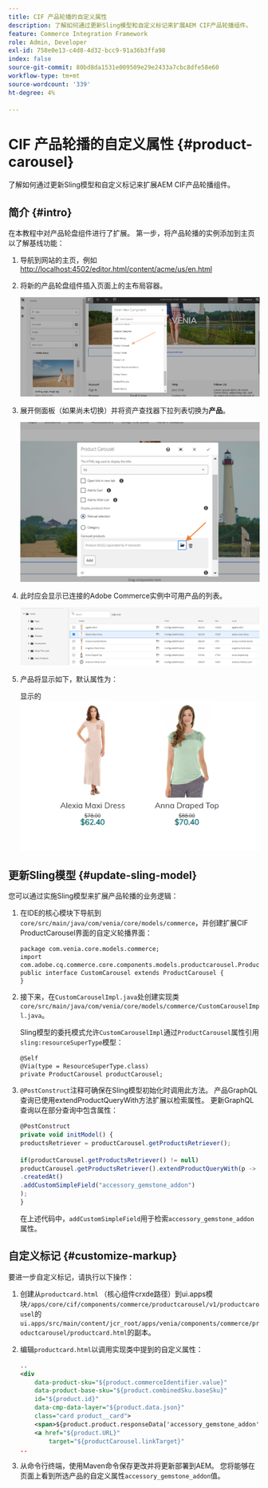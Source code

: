 ```yaml
---
title: CIF 产品轮播的自定义属性
description: 了解如何通过更新Sling模型和自定义标记来扩展AEM CIF产品轮播组件。
feature: Commerce Integration Framework
role: Admin, Developer
exl-id: 758e0e13-c4d8-4d32-bcc9-91a36b3ffa98
index: false
source-git-commit: 80bd8da1531e009509e29e2433a7cbc8dfe58e60
workflow-type: tm+mt
source-wordcount: '339'
ht-degree: 4%

---
```



# CIF 产品轮播的自定义属性 {#product-carousel}

了解如何通过更新Sling模型和自定义标记来扩展AEM CIF产品轮播组件。

## 简介 {#intro}

在本教程中对产品轮盘组件进行了扩展。 第一步，将产品轮播的实例添加到主页以了解基线功能：

1. 导航到网站的主页，例如[http://localhost:4502/editor.html/content/acme/us/en.html](http://localhost:4502/editor.html/content/acme/us/en.html)
1. 将新的产品轮盘组件插入页面上的主布局容器。

   ![产品轮盘组件](/help/commerce-cloud/cif-storefront/assets/product-carousel-component.png)

1. 展开侧面板（如果尚未切换）并将资产查找器下拉列表切换为&#x200B;**产品**。

   ![轮播产品](/help/commerce-cloud/cif-storefront/assets/carousel-products.png)

1. 此时应会显示已连接的Adobe Commerce实例中可用产品的列表。

   ![连接的实例](/help/commerce-cloud/cif-storefront/assets/connected-instance.png)

1. 产品将显示如下，默认属性为：

   显示的![产品具有属性](/help/commerce-cloud/cif-storefront/assets/discount.png)

## 更新Sling模型 {#update-sling-model}

您可以通过实施Sling模型来扩展产品轮播的业务逻辑：

1. 在IDE的核心模块下导航到`core/src/main/java/com/venia/core/models/commerce`，并创建扩展CIF ProductCarousel界面的自定义轮播界面：

   ```text
   package com.venia.core.models.commerce;
   import com.adobe.cq.commerce.core.components.models.productcarousel.ProductCarousel;
   public interface CustomCarousel extends ProductCarousel {
   }
   ```

1. 接下来，在`CustomCarouselImpl.java`处创建实现类`core/src/main/java/com/venia/core/models/commerce/CustomCarouselImpl.java`。

   Sling模型的委托模式允许`CustomCarouselImpl`通过`ProductCarousel`属性引用`sling:resourceSuperType`模型：

   ```text
   @Self
   @Via(type = ResourceSuperType.class)
   private ProductCarousel productCarousel;
   ```

1. `@PostConstruct`注释可确保在Sling模型初始化时调用此方法。 产品GraphQL查询已使用extendProductQueryWith方法扩展以检索属性。 更新GraphQL查询以在部分查询中包含属性：

   ```javascript
   @PostConstruct
   private void initModel() {
   productsRetriever = productCarousel.getProductsRetriever();
   
   if(productCarousel.getProductsRetriever() != null)
   productCarousel.getProductsRetriever().extendProductQueryWith(p -> p
   .createdAt()
   .addCustomSimpleField("accessory_gemstone_addon")
   );
   }
   ```

   在上述代码中，`addCustomSimpleField`用于检索`accessory_gemstone_addon`属性。

## 自定义标记 {#customize-markup}

要进一步自定义标记，请执行以下操作：

1. 创建从`productcard.html` （核心组件crxde路径）到ui.apps模块`/apps/core/cif/components/commerce/productcarousel/v1/productcarousel`的`ui.apps/src/main/content/jcr_root/apps/venia/components/commerce/productcarousel/productcard.html`的副本。

1. 编辑`productcard.html`以调用实现类中提到的自定义属性：

   ```xml
   ..
   <div
       data-product-sku="${product.commerceIdentifier.value}"
       data-product-base-sku="${product.combinedSku.baseSku}"
       id="${product.id}"
       data-cmp-data-layer="${product.data.json}"
       class="card product__card">
       <span>${product.product.responseData['accessory_gemstone_addon']}</span>
       <a href="${product.URL}"
           target="${productCarousel.linkTarget}"
   ..
   ```

1. 从命令行终端，使用Maven命令保存更改并将更新部署到AEM。 您将能够在页面上看到所选产品的自定义属性`accessory_gemstone_addon`值。
